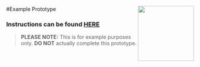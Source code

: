 #Example Prototype <img align="right" src="https://github.com/Learning-Fuze/prototypes_C9/blob/assets/assets/images/logos/LF_LOGO.png?raw=true" width="150">

### Instructions can be found <a href="http://learning-fuze.github.io/prototypes_C9/#/Example-1" target="_blank">HERE</a>

> **PLEASE NOTE:** This is for example purposes only. **DO NOT** actually complete this prototype.
